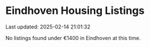 # Eindhoven Housing Listings

Last updated: 2025-02-14 21:01:32

No listings found under €1400 in Eindhoven at this time.
